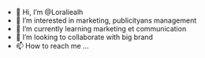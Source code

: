 - 👋 Hi, I’m @Loraliealh
- 👀 I’m interested in marketing, publicityans management
- 🌱 I’m currently learning marketing et communication
- 💞️ I’m looking to collaborate with big brand
- 📫 How to reach me ...

<!---
Loraliealh/Loraliealh is a ✨ special ✨ repository because its `README.md` (this file) appears on your GitHub profile.
You can click the Preview link to take a look at your changes.
--->
